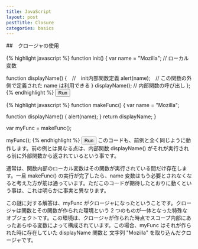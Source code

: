 ```yaml
---
title: JavaScript
layout: post
postTitle: Closure
categories: basics
---
```


##　クロージャの使用

{% highlight javascript %}
function init() {
  var name = "Mozilla"; // ローカル変数

  function displayName() {　//　init内部関数定義
    alert(name);　// この関数の外側で定義された name は利用できる
  }
  displayName(); // 内部関数の呼び出し
};
{% endhighlight %}
<button id="run01" class="btn btn-info">Run</button>

{% highlight javascript %}
function makeFunc() {
  var name = "Mozilla";

  function displayName() {
    alert(name);
  }
  return displayName;
}

var myFunc = makeFunc();

myFunc();
{% endhighlight %}
<button id="run02" class="btn btn-info">Run</button>
このコードも、前例と全く同じように動作します。前の例とは異なる点は、内部関数 displayName() がそれが実行される前に外部関数から返されているという事です。

通常は、関数内部のローカル変数はその関数が実行されている間だけ存在します。一旦 makeFunc() の実行が完了したら、name 変数はもう必要とされなくなると考えた方が筋は通っています。ただこのコードが期待したとおりに動くという事は、これは明らかに事実と異なります。

この謎に対する解答は、myFunc がクロージャになったということです。クロージャは関数とその関数が作られた環境という 2 つのものが一体となった特殊なオブジェクトです。この環境は、クロージャが作られた時点でスコープ内部にあったあらゆる変数によって構成されています。この場合、myFunc はそれが作られた時に存在していた displayName 関数と 文字列 "Mozilla" を取り込んだクロージャです。
<script src="{{site.url}}/js/jquery.js"></script>
<script>
$("#run01").on("click", function(){

  init();

  function init() {
    var name = "Mozilla";

    function displayName() {
      alert(name);
    }
    displayName();
  }
});

$("#run02").on("click", function(){

  function makeFunc() {
    var name = "Mozilla";

    function displayName() {
      alert(name);
    };
    return displayName;
  };

  var myFunc = makeFunc();

  myFunc();
});

</script>